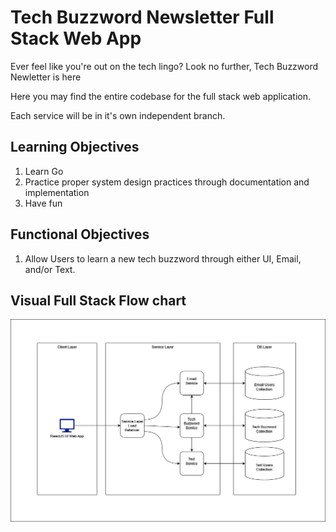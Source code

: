 # Tech Buzzword Newsletter Full Stack Web App

Ever feel like you're out on the tech lingo? Look no further, Tech Buzzword Newletter is here

Here you may find the entire codebase for the full stack web application.

Each service will be in it's own independent branch.

## Learning Objectives

1. Learn Go
2. Practice proper system design practices through documentation and implementation
3. Have fun

## Functional Objectives

1. Allow Users to learn a new tech buzzword through either UI, Email, and/or Text.

## Visual Full Stack Flow chart
<img src="images\Tech-Buzzword-Newsletter-System-Design-Diagram.png" />
